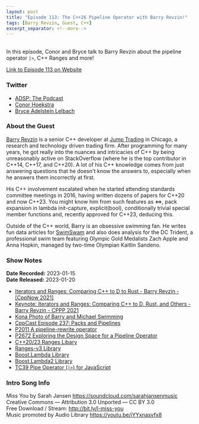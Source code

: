 ```yaml
---
layout: post
title: "Episode 113: The C++26 Pipeline Operator with Barry Revzin!"
tags: [Barry Revzin, Guest, C++]
excerpt_separator: <!--more-->
---
```


<div id="buzzsprout-player-12084131"></div><script src="https://www.buzzsprout.com/1501960/12084131-episode-113-the-c-26-pipepline-operator-with-barry-revzin.js?container_id=buzzsprout-player-12084131&player=small" type="text/javascript" charset="utf-8"></script>

<br>In this episode, Conor and Bryce talk to Barry Revzin about the pipeline operator `|>`, C++ Ranges and more!
 
<!--more-->

[Link to Episode 113 on Website](https://adspthepodcast.com/2023/01/20/Episode-113.html)

### Twitter
 
* [ADSP: The Podcast](https://twitter.com/adspthepodcast) 
* [Conor Hoekstra](https://twitter.com/code_report)
* [Bryce Adelstein Lelbach](https://twitter.com/blelbach)

### About the Guest

[Barry Revzin](https://twitter.com/BarryRevzin) is a senior C++ developer at [Jump Trading](https://www.jumptrading.com/) in Chicago, a research and technology driven trading firm. After programming for many years, he got really into the nuances and intricacies of C++ by being unreasonably active on StackOverflow (where he is the top contributor in C++14, C++17, and C++20). A lot of his C++ knowledge comes from just answering questions that he doesn't know the answers to, especially when he answers them incorrectly at first.

His C++ involvement escalated when he started attending standards committee meetings in 2016, having written dozens of papers for C++20 and now C++23. You might know him from such features as <=>, pack expansion in lambda init-capture, explicit(bool), conditionally trivial special member functions and, recently approved for C++23, deducing this.

Outside of the C++ world, Barry is an obsessive swimming fan. He writes fun data articles for [SwimSwam](https://swimswam.com/) and also does analysis for the DC Trident, a professional swim team featuring Olympic Gold Medalists Zach Apple and Anna Hopkin, managed by two-time Olympian Kaitlin Sandeno.

### Show Notes
 
**Date Recorded:** 2023-01-15 <br>
**Date Released:** 2023-01-20

* [Iterators and Ranges: Comparing C++ to D to Rust - Barry Revzin - [CppNow 2021]](https://www.youtube.com/watch?v=d3qY4dZ2r4w)
* [Keynote: Iterators and Ranges: Comparing C++ to D, Rust, and Others - Barry Revzin - CPPP 2021](https://www.youtube.com/watch?v=95uT0RhMGwA)
* [Kona Photo of Barry and Michael Swimming](https://twitter.com/BarryRevzin/status/1590773731953373184?s=20)
* [CppCast Episode 237: Packs and Pipelines](https://cppcast.com/barry-revzin-packs-pipelines/)
* [P2011 A pipeline-rewrite operator](https://www.open-std.org/jtc1/sc22/wg21/docs/papers/2020/p2011r0.html)
* [P2672 Exploring the Design Space for a Pipeline Operator](https://www.open-std.org/jtc1/sc22/wg21/docs/papers/2022/p2672r0.html)
* [C++20/23 Ranges Libary](https://en.cppreference.com/w/cpp/ranges)
* [Ranges-v3 Library](https://ericniebler.github.io/range-v3/)
* [Boost.Lambda Library](https://www.boost.org/doc/libs/1_81_0/doc/html/lambda.html)
* [Boost.Lambda2 Library](https://www.boost.org/doc/libs/master/libs/lambda2/doc/html/lambda2.html)
* [TC39 Pipe Operator \(`|>`\) for JavaScript](https://github.com/tc39/proposal-pipeline-operator/)

### Intro Song Info
 
Miss You by Sarah Jansen https://soundcloud.com/sarahjansenmusic<br>
Creative Commons — Attribution 3.0 Unported — CC BY 3.0<br>
Free Download / Stream: http://bit.ly/l-miss-you<br>
Music promoted by Audio Library https://youtu.be/iYYxnasvfx8<br>
